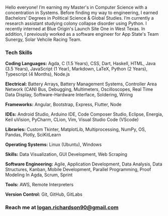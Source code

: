 <!--
**loganwrichardson/loganwrichardson** is a ✨ _special_ ✨ repository because its `README.md` (this file) appears on your GitHub profile.

Here are some ideas to get you started:

I’m currently earning my master's in Computer Science with a double concentration in Theory & Systems.
I’m currently learning Data Structures, Y86 architecture, and theory.
- 👯 I’m looking to collaborate on ...
- 🤔 I’m looking for help with ...
- 💬 Ask me about ...
- 📫 How to reach me: ...
- 😄 Pronouns: ...
- ⚡ Fun fact: ...
-->

Hello everyone!
I’m earning my Master's in Computer Science with a concentration in Systems.
Before finding my way to engineering, I earned Bachelors' Degrees in Political Science & Global Studies.
I’m currently a research assistant studying colony collapse disorder using Python.
I recently interned at Blue Origin's Launch Site One in West Texas.
In addition, I previously worked as a software engineer for App State's Team Sunergy, Solar Vehcile Racing Team.

### Tech Skills
<b>Coding Languages:</b> Agda, C (1.5 Years), CSS, Dart, Haskell, HTML, Java (3.5 Years), JavaScript (1 Year), Markdown, LaTeX, Python (2 Years), Typescript (4 Months), Node.js <br>

<b>Electrical:</b> Battery Arrays, Battery Management Systems, Controller Area Network (CAN) Bus, Debugging, Multimeters, Oscilloscopes, Real Time Data Display, Software-Hardware Interface, Soldering, Wiring <br>

<b>Frameworks:</b> Angular, Bootstrap, Express, Flutter, Node <br>

<b>IDEs:</b> Android Studio, Arduino IDE, Code Composer Studio, Eclipse, Energia, Keil uVision, PyCharm, CLion, Vim, Visual Studio Code (VScode) <br>

<b>Libraries:</b> Custom Tkinter, MatplotLib, Multiprocessing, NumPy, OS, Pandas, Plotly, SciKitLearn <br>

<b>Operating Systems:</b> Linux (Ubuntu), Windows <br>

<b>Skills:</b> Data Visualization, GUI Development, Web Scraping <br>

<b>Software Engineering:</b> Agile, Application Development, Data Analysis, Data Structures, Kanban, Mobile Development, Parallel Programming, Proof Modeling In Agda, Scrum, Sprint <br>

<b>Tools:</b> AWS, Remote Interpreters <br>

<b>Version Control:</b> Git, GitHub, GitLabs <br>

### Reach me at logan.richardson90@gmail.com
